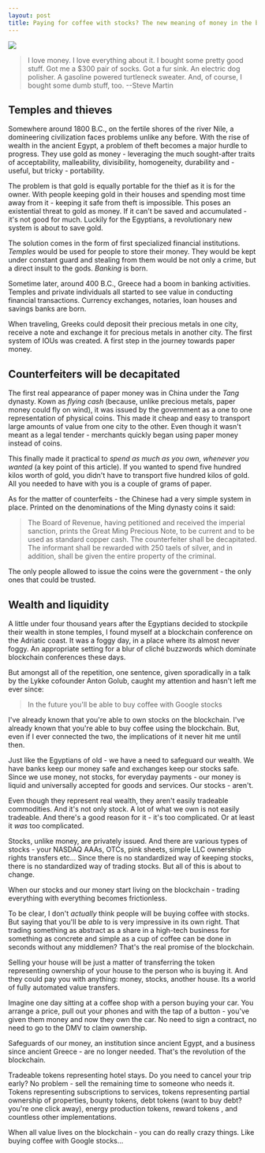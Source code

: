 ```yaml
---
layout: post
title: Paying for coffee with stocks? The new meaning of money in the blockchain economy
---
```


<img src="https://i.imgur.com/E23u4xe.jpg"/>

> I love money. I love everything about it. I bought some pretty good stuff. Got me a $300 pair of socks. Got a fur sink. An electric dog polisher. A gasoline powered turtleneck sweater. And, of course, I bought some dumb stuff, too. --Steve Martin

## Temples and thieves

Somewhere around 1800 B.C., on the fertile shores of the river Nile, a domineering civilization faces problems unlike any before. With the rise of wealth in the ancient Egypt, a problem of theft becomes a major hurdle to progress. They use gold
as money - leveraging the much sought-after traits of acceptability, malleability, divisibility, homogeneity, durability and - useful, but tricky - portability.

The problem is that gold is equally portable for the thief as it is for the owner. With people keeping gold in their houses and spending most time away from it - keeping it safe from theft is impossible. 
This poses an existential threat to gold as money. If it can't be saved and accumulated - it's not good for much. Luckily for
the Egyptians, a revolutionary new system is about to save gold.

The solution comes in the form of first specialized financial institutions. *Temples* would be used for people to store their money. They would be kept under constant guard and stealing from them would be not only a crime, but a direct insult to the gods. _Banking_ is born.

Sometime later, around 400 B.C., Greece had a boom in banking activities. Temples and private individuals all started to see value in conducting financial transactions. Currency exchanges, notaries, loan houses and savings banks are born. 

When traveling, Greeks could deposit their precious metals in one city, receive a note and exchange it for precious metals in another
city. The first system of IOUs was created. A first step in the journey towards paper money.

## Counterfeiters will be decapitated

The first real appearance of paper money was in China under the *Tang* dynasty. Kown as _flying cash_ (because, unlike precious metals, paper money could fly on wind), it was issued by the government as a one to one representation of physical coins. This
made it cheap and easy to transport large amounts of value from one city to the other. Even though it wasn't meant as a legal
tender - merchants quickly began using paper money instead of coins. 

This finally made it practical to _spend as much as you own, whenever you wanted_ (a key point of this article). If you wanted to spend five hundred kilos worth
of gold, you didn't have to transport five hundred kilos of gold. All you needed to have with you is a couple of grams of paper. 

As for the matter of counterfeits - the Chinese had a very simple system in place. Printed on the denominations of the Ming dynasty
coins it said:

> The Board of Revenue, having petitioned and received the imperial sanction, prints the Great Ming Precious Note, to be current and to be used as standard copper cash. The counterfeiter shall be decapitated. The informant shall be rewarded with 250 taels of silver, and in addition, shall be given the entire property of the criminal.

The only people allowed to issue the coins were the government - the only ones that could be trusted. 

## Wealth and liquidity

A little under four thousand years after the Egyptians decided to stockpile their wealth in stone temples, I found myself at a blockchain conference on the Adriatic coast. It was a foggy day, in a place where its almost never foggy. An appropriate setting for
a blur of cliché buzzwords which dominate blockchain conferences these days.

But amongst all of the repetition, one sentence, given sporadically in a talk by the Lykke cofounder Anton Golub, caught my attention and hasn't left me ever since:

> In the future you'll be able to buy coffee with Google stocks

I've already known that you're able to own stocks on the blockchain. I've already known that you're able to buy coffee using the blockchain. But, even if I ever connected the two, the implications of it never hit me until then. 

Just like the Egyptians of old - we have a need to safeguard our wealth. We have banks keep our money safe and exchanges keep our
stocks safe. Since we use money, not stocks, for everyday payments - our money is liquid and universally accepted for goods and services. Our stocks - aren't. 

Even though they represent real wealth, they aren't easily tradeable commodities. And it's not only stock. A lot of what we own is not easily tradeable. And there's a good reason for it - it's too complicated. Or at least it _was_ too complicated. 

Stocks, unlike money, are privately issued. And there are various types of stocks - your NASDAQ AAAs, OTCs, pink sheets, 
simple LLC ownership rights transfers etc... Since there is no standardized way of keeping stocks, there is no standardized 
way of trading stocks. But all of this is about to change. 

When our stocks and our money start living on the blockchain - trading everything with everything becomes frictionless. 

To be clear, I don't _actually_ think people will be buying coffee with stocks. But saying that you'll be _able_ to is very impressive in its own right. That trading something as abstract as a share in a high-tech business for something as concrete
and simple as a cup of coffee can be done in seconds without any middlemen? That's the real promise of the blockchain.

Selling your house will be just a matter of transferring the token representing ownership of your house to the person who is
buying it. And they could pay you with anything: money, stocks, another house. Its a world of fully automated value transfers. 

Imagine one day sitting at a coffee shop with a person buying your car. You arrange a price, pull out your phones and with
the tap of a button - you've given them money and now they own the car. No need to sign a contract, no need to go to the 
DMV to claim ownership.

Safeguards of our money, an institution since ancient Egypt, and a business since ancient Greece - are no longer needed. 
That's the revolution of the blockchain. 

 Tradeable tokens representing hotel stays. Do you need to cancel your trip early? No problem - sell the remaining time to
someone who needs it. Tokens representing subscriptions to services, tokens representing partial ownership of properties, bounty tokens, debt tokens (want to buy debt? you're one click away), energy production tokens, reward tokens , and countless other implementations.

When all value lives on the blockchain - you can do really crazy things. Like buying coffee with Google stocks...
